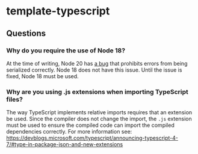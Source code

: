 # template-typescript

## Questions

### Why do you require the use of Node 18?

At the time of writing, Node 20 has [a bug](https://github.com/TypeStrong/ts-node/issues/2026) that prohibits errors from being serialized correctly. Node 18 does not have this issue. Until the issue is fixed, Node 18 must be used.

### Why are you using .js extensions when importing TypeScript files?

The way TypeScript implements relative imports requires that an extension be used. Since the compiler does not change the import, the `.js` extension must be used to ensure the compiled code can import the compiled dependencies correctly. For more information see: https://devblogs.microsoft.com/typescript/announcing-typescript-4-7/#type-in-package-json-and-new-extensions